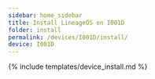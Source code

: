 ```yaml
---
sidebar: home_sidebar
title: Install LineageOS on I001D
folder: install
permalink: /devices/I001D/install/
device: I001D
---
```

{% include templates/device_install.md %}
